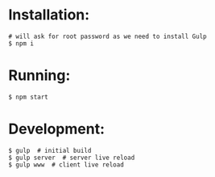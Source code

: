 Installation:
============

```
# will ask for root password as we need to install Gulp
$ npm i
```

Running:
=======

```
$ npm start
```

Development:
============

```
$ gulp  # initial build
$ gulp server  # server live reload
$ gulp www  # client live reload
```
